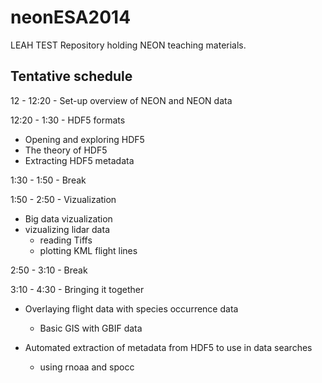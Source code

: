 neonESA2014
===========
LEAH TEST
Repository holding NEON teaching materials.

Tentative schedule
------
12 - 12:20 - Set-up overview of NEON and NEON data

12:20 - 1:30 - HDF5 formats
* Opening and exploring HDF5
* The theory of HDF5
* Extracting HDF5 metadata

1:30 - 1:50 - Break

1:50 - 2:50 - Vizualization 
* Big data vizualization
* vizualizing lidar data
  * reading Tiffs
  * plotting KML flight lines

2:50 - 3:10 - Break

3:10 - 4:30 - Bringing it together
 
* Overlaying flight data with species occurrence data
  * Basic GIS with GBIF data

* Automated extraction of metadata from HDF5 to use in data searches
  * using rnoaa and spocc




